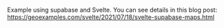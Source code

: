 Example using supabase and Svelte. You can see details in this blog post: https://geoexamples.com/svelte/2021/07/18/svelte-supabase-maps.html